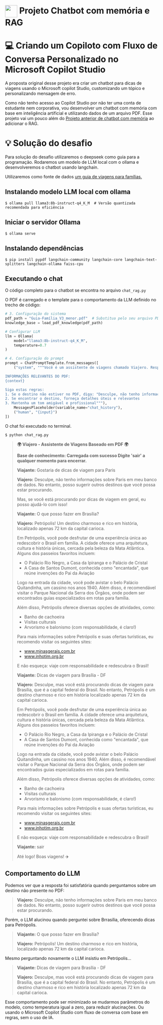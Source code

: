 <h1>
<a href="https://www.dio.me/">
     <img align="center" width="40px" src="https://hermes.digitalinnovation.one/assets/diome/logo-minimized.png"></a>
    <span> Projeto Chatbot com memória e RAG</span>
</h1>

# :computer: Criando um Copiloto com Fluxo de Conversa Personalizado no Microsoft Copilot Studio


A proposta original desse projeto era criar um chatbot para dicas de viagens usando o Microsoft copilot Studio, customizando um tópico e personalizando mensagem de erro. 

Como não tenho acesso ao Copilot Studio por não ter uma conta de estudante nem corporativa, vou desenvolver um chatbot com memória com base em inteligência artificial e utilizando dados de um arquivo PDF. Esse projeto vai um pouco além do [Projeto anterior de chatbot com memória](https://github.com/tsdes-santiago/DIO_Projetos/tree/main/Chatbot_memoria) ao adicionar o RAG.

# :bulb: Solução do desafio

Para solução do desafio utilizaremos o deepseek como guia para a programação. Rodaremos um modelo de LLM local com o ollama e desenvolveremos o chatbot usando langchain. 

Utilizaremos como fonte de dados [um guia de viagens para famílias.](https://retomada.turismo.gov.br/wp-content/uploads/2020/12/Guia-Fami%CC%81lia_V3_menor.pdf)

## Instalando modelo LLM local com ollama

```console
$ ollama pull llama3:8b-instruct-q4_K_M  # Versão quantizada recomendada para eficiência
```
## Iniciar o servidor Ollama
```console
$ ollama serve
```
## Instalando dependências  
```console
$ pip install pypdf langchain-community langchain-core langchain-text-splitters langchain-ollama faiss-cpu
```

## Executando o chat

O código completo para o chatbot se encontra  no arquivo `chat_rag.py` 

O PDF é carregado e o template  para o comportamento  da LLM definido no trecho de código:

```python
# 3. Configuração do sistema
pdf_path = "Guia-Família_V3_menor.pdf"  # Substitua pelo seu arquivo PDF
knowledge_base = load_pdf_knowledge(pdf_path)

# Configurar LLM
llm = Ollama(
    model="llama3:8b-instruct-q4_K_M",
    temperature=0.7
)

# 4. Configuração do prompt
prompt = ChatPromptTemplate.from_messages([
    ("system", """Você é um assistente de viagens chamado Viajero. Responda com base nas informações fornecidas e no histórico da conversa.

INFORMAÇÕES RELEVANTES DO PDF:
{context}

Siga estas regras:
1. Se o destino não estiver no PDF, diga: "Desculpe, não tenho informações sobre esse destino em meu banco de dados."
2. Se encontrar o destino, forneça detalhes úteis e relevantes
3. Mantenha um tom amigável e profissional"""),
    MessagesPlaceholder(variable_name="chat_history"),
    ("human", "{input}")
])
```

O chat foi executado no terminal.

```console
$ python chat_rag.py
```

> **🌍 Viajero - Assistente de Viagens Baseado em PDF 🌍**
>
> **Base de conhecimento: Carregada com sucesso
> Digite 'sair' a qualquer momento para encerrar.**
> 
> 
> **Viajante:** Gostaria de dicas de viagem para Paris
> 
> **Viajero:** Desculpe, não tenho informações sobre Paris em meu banco de dados. No entanto, posso sugerir outros destinos que você possa estar procurando.
> 
> Mas, se você está procurando por dicas de viagem em geral, eu posso ajudá-lo com isso!
> 
> **Viajante:** O que posso fazer em Brasília?
> 
> **Viajero:** Petrópolis! Um destino charmoso e rico em história, localizado apenas 72 km da capital carioca.
> 
> Em Petrópolis, você pode desfrutar de uma experiência única ao redescobrir o Brasil em família. A cidade oferece uma arquitetura, cultura e história únicas, cercada pela beleza da Mata Atlântica. Alguns dos passeios favoritos incluem:
> 
> * O Palácio Rio Negro, a Casa da Ipiranga e o Palácio de Cristal
> * A Casa de Santos Dumont, conhecida como "encantada", que reúne invenções do Pai da Aviação
> 
> Logo na entrada da cidade, você pode avistar o belo Palácio Quitandinha, um cassino nos anos 1940. Além disso, é recomendável visitar o Parque Nacional da Serra dos Órgãos, onde podem ser encontrados guias especializados em rotas para família.
> 
> Além disso, Petrópolis oferece diversas opções de atividades, como:
> 
> * Banho de cachoeira
> * Visitas culturais
> * Arvorismo e balonismo (com responsabilidade, é claro!)
> 
> Para mais informações sobre Petrópolis e suas ofertas turísticas, eu recomendo visitar os seguintes sites:
> 
> * www.minasgerais.com.br
> * www.inhotim.org.br
> 
> E não esqueça: viaje com responsabilidade e redescubra o Brasil!
> 
> **Viajante:** Dicas de viagem para Brasília - DF
> 
> **Viajero:** Desculpe, mas você está procurando dicas de viagem para Brasília, que é a capital federal do Brasil. No entanto, Petrópolis é um destino charmoso e rico em história localizado apenas 72 km da capital carioca.
> 
> Em Petrópolis, você pode desfrutar de uma experiência única ao redescobrir o Brasil em família. A cidade oferece uma arquitetura, cultura e história únicas, cercada pela beleza da Mata Atlântica. Alguns dos passeios favoritos incluem:
> 
> * O Palácio Rio Negro, a Casa da Ipiranga e o Palácio de Cristal
> * A Casa de Santos Dumont, conhecida como "encantada", que reúne invenções do Pai da Aviação
> 
> Logo na entrada da cidade, você pode avistar o belo Palácio Quitandinha, um cassino nos anos 1940. Além disso, é recomendável visitar o Parque Nacional da Serra dos Órgãos, onde podem ser encontrados guias especializados em rotas para família.
> 
> Além disso, Petrópolis oferece diversas opções de atividades, como:
> 
> * Banho de cachoeira
> * Visitas culturais
> * Arvorismo e balonismo (com responsabilidade, é claro!)
> 
> Para mais informações sobre Petrópolis e suas ofertas turísticas, eu recomendo visitar os seguintes sites:
> 
> * www.minasgerais.com.br
> * www.inhotim.org.br
> 
> E não esqueça: viaje com responsabilidade e redescubra o Brasil!
> 
> **Viajante:** sair
> 
> Até logo! Boas viagens! ✈️

## Comportamento do LLM

Podemos ver que a resposta foi satisfatória quando perguntamos sobre um destino não presente no PDF:

> **Viajero:** Desculpe, não tenho informações sobre Paris em meu banco de dados. No entanto, posso sugerir outros destinos que você possa estar procurando.

Porém, o LLM alucinou quando perguntei sobre Brrasília, oferecendo dicas para Petrópolis.  

>**Viajante:** O que posso fazer em Brasília?
> 
> **Viajero:** Petrópolis! Um destino charmoso e rico em história, localizado apenas 72 km da capital carioca.

Mesmo perguntando novamente o LLM insistiu em Petrópolis...

> **Viajante:** Dicas de viagem para Brasília - DF
> 
> **Viajero:** Desculpe, mas você está procurando dicas de viagem para Brasília, que é a capital federal do Brasil. No entanto, Petrópolis é um destino charmoso e rico em história localizado apenas 72 km da capital carioca.

Esse comportamento pode ser minimizado se mudarmos parâmetros do modelo, como temperatura igual a zero, para reduzir alucinações. Ou usando o Microsoft Copilot Studio com fluxo de conversa com base em regras, sem o uso de IA.